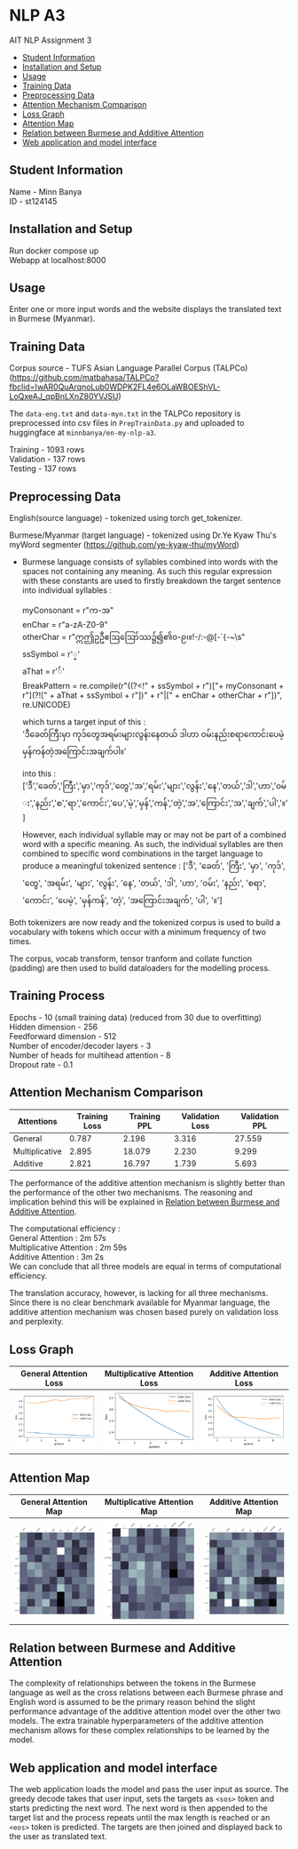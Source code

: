 # NLP A3
 AIT NLP Assignment 3

- [Student Information](#student-information)
- [Installation and Setup](#installation-and-setup)
- [Usage](#usage)
- [Training Data](#training-data)
- [Preprocessing Data](#preprocessing-data)
- [Attention Mechanism Comparison](#attention-mechanism-comparison)
- [Loss Graph](#loss-graph)
- [Attention Map](#attention-map)
- [Relation between Burmese and Additive Attention](#relation-between-burmese-and-additive-attention)
- [Web application and model interface](#web-application-and-model-interface)


## Student Information
Name - Minn Banya  
ID - st124145

## Installation and Setup
Run docker compose up  
Webapp at localhost:8000

## Usage
Enter one or more input words and the website displays the translated text in Burmese (Myanmar).

## Training Data
Corpus source - TUFS Asian Language Parallel Corpus (TALPCo) (https://github.com/matbahasa/TALPCo?fbclid=IwAR0QuArqnoLub0WDPK2FL4e6OLaWBOEShVL-LoQxeAJ_qpBnLXnZ80YVJSU)  

The `data-eng.txt` and `data-myn.txt` in the TALPCo repository is preprocessed into csv files in `PrepTrainData.py` and uploaded to huggingface at `minnbanya/en-my-nlp-a3`.

Training    -   1093 rows  
Validation  -   137 rows  
Testing     -   137 rows

## Preprocessing Data
English(source language) - tokenized using torch get_tokenizer.

Burmese/Myanmar (target language) - tokenized using Dr.Ye Kyaw Thu's myWord segmenter (https://github.com/ye-kyaw-thu/myWord)
- Burmese language consists of syllables combined into words with the spaces not containing any meaning. As such this regular expression with these constants are used to firstly breakdown the target sentence into individual syllables :  

    myConsonant = r"က-အ"  
    enChar = r"a-zA-Z0-9"  
    otherChar = r"ဣဤဥဦဧဩဪဿ၌၍၏၀-၉၊။!-/:-@[-`{-~\s"  
    ssSymbol = r'္'  
    aThat = r'်'  
    BreakPattern = re.compile(r"((?<!" + ssSymbol + r")["+ myConsonant + r"](?![" + aThat + ssSymbol + r"])" + r"|[" + enChar + otherChar + r"])", re.UNICODE)  

    which turns a target input of this :  
    'ဒီခေတ်ကြီးမှာ ကုဒ်တွေအရမ်းများလွန်းနေတယ် ဒါဟာ ၀မ်းနည်းစရာကောင်းပေမဲ့ မှန်ကန်တဲ့အကြောင်းအချက်ပါ။'

    into this : ['ဒီ','ခေတ်','ကြီး','မှာ','ကုဒ်','တွေ','အ','ရမ်း','များ','လွန်း','နေ','တယ်','ဒါ','ဟာ','၀မ်း','နည်း','စ','ရာ','ကောင်း','ပေ','မဲ့','မှန်','ကန်','တဲ့','အ','ကြောင်း','အ','ချက်','ပါ','။']

    However, each individual syllable may or may not be part of a combined word with a specific meaning. As such, the individual syllables are then combined to specific word combinations in the target language to produce a meaningful tokenized sentence : ['ဒီ', 'ခေတ်', 'ကြီး', 'မှာ', 'ကုဒ်', 'တွေ', 'အရမ်း', 'များ', 'လွန်း', 'နေ', 'တယ်', 'ဒါ', 'ဟာ', '၀မ်း', 'နည်း', 'စရာ', 'ကောင်း', 'ပေမဲ့', 'မှန်ကန်', 'တဲ့', 'အကြောင်းအချက်', 'ပါ', '။']

Both tokenizers are now ready and the tokenized corpus is used to build a vocabulary with tokens which occur with a minimum frequency of two times.

The corpus, vocab transform, tensor tranform and collate function (padding) are then used to build dataloaders for the modelling process.

## Training Process
Epochs - 10 (small training data)  (reduced from 30 due to overfitting)
Hidden dimension - 256  
Feedforward dimension - 512  
Number of encoder/decoder layers - 3  
Number of heads for multihead attention - 8  
Dropout rate - 0.1  

## Attention Mechanism Comparison

| Attentions       | Training Loss | Training PPL | Validation Loss | Validation PPL |
|------------------|---------------|--------------|-----------------|----------------|
| General       |        0.787          |       2.196        |      3.316         |        27.559         |
| Multiplicative|         2.895          |       18.079        |       2.230        |         9.299        |
| Additive      |        2.821           |      16.797        |       1.739         |          5.693       |

The performance of the additive attention mechanism is slightly better than the performance of the other two mechanisms. The reasoning and implication behind this will be explained in [Relation between Burmese and Additive Attention](#relation-between-burmese-and-additive-attention).

The computational efficiency :  
General Attention : 2m 57s  
Multiplicative Attention : 2m 59s  
Additive Attention : 3m 2s  
We can conclude that all three models are equal in terms of computational efficiency.

The translation accuracy, however, is lacking for all three mechanisms. Since there is no clear benchmark available for Myanmar language, the additive attention mechanism was chosen based purely on validation loss and perplexity.

## Loss Graph
| General Attention Loss                                     | Multiplicative Attention Loss                                      | Additive Attention Loss                                       |
|----------------------------------------------|----------------------------------------------|----------------------------------------------|
| <img src="./images/gen_att_loss.png" width="300"/> | <img src="./images/mul_att_loss.png" width="300"/> | <img src="./images/add_att_loss.png" width="300"/> |
 

## Attention Map
| General Attention Map                                     | Multiplicative Attention Map                                      | Additive Attention Map                                       |
|----------------------------------------------|----------------------------------------------|----------------------------------------------|
| <img src="./images/gen_att_map.png" width="300"/> | <img src="./images/mul_att_map.png" width="300"/> | <img src="./images/add_att_map.png" width="300"/> | 

## Relation between Burmese and Additive Attention
The complexity of relationships between the tokens in the Burmese language as well as the cross relations between each Burmese phrase and English word is assumed to be the primary reason behind the slight performance advantage of the additive attention model over the other two models. The extra trainable hyperparameters of the additive attention mechanism allows for these complex relationships to be learned by the model.

## Web application and model interface
The web application loads the model and pass the user input as source. The greedy decode takes that user input, sets the targets as `<sos>` token and starts predicting the next word. The next word is then appended to the target list and the process repeats until the max length is reached or an `<eos>` token is predicted. The targets are then joined and displayed back to the user as translated text.



